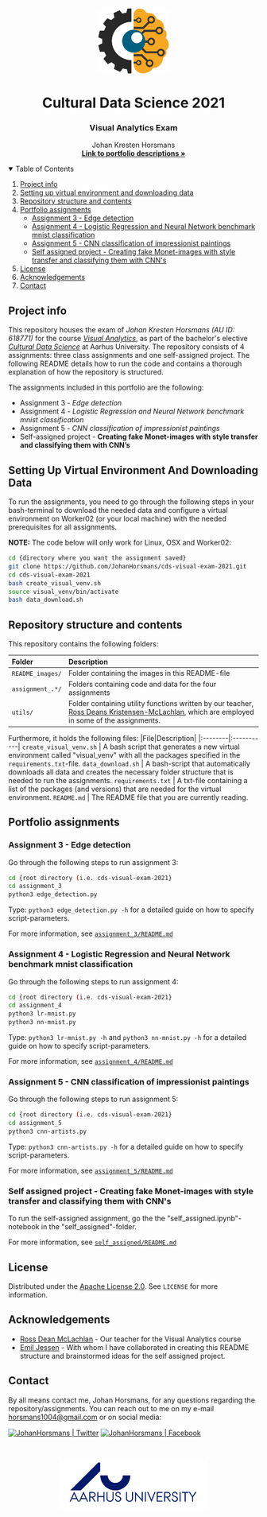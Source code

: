 <!-- PROJECT LOGO -->
<br />
<p align="center">
  <a href="https://github.com/JohanHorsmans/cds-visual-exam-2021">
    <img src="README_images/computer vision.png" alt="Logo" width="142" height="131">
  </a>
  
  <h1 align="center">Cultural Data Science 2021</h1> 
  <h3 align="center">Visual Analytics Exam</h3> 


  <p align="center">
    Johan Kresten Horsmans
    <br />
    <a href="https://github.com/JohanHorsmans/cds-visual-exam-2021.pdf"><strong>Link to portfolio descriptions »</strong></a>
    <br />
  </p>
</p>


<!-- TABLE OF CONTENTS -->
<details open="open">
  <summary>Table of Contents</summary>
  <ol>
    <li><a href="#project-info">Project info</a></li>
    <li><a href="#setting-up-virtual-environment-and-downloading-data">Setting up virtual environment and downloading data</a></li>
    <li><a href="#repository-structure-and-contents">Repository structure and contents</a></li>
    <li>
      <a href="#portfolio-assignments">Portfolio assignments</a>
      <ul>
        <li><a href="#assignment-3---edge-detection">Assignment 3 - Edge detection</a></li>
        <li><a href="#assignment-4---logistic-regression-and-neural-network-benchmark-mnist-classification">Assignment 4 - Logistic Regression and Neural Network benchmark mnist classification</a></li>
        <li><a href="#assignment-5---cnn-classification-of-impressionist-paintings">Assignment 5 - CNN classification of impressionist paintings</a></li>
        <li><a href="#self-assigned-project---creating-fake-monet-images-with-style-transfer-and-classifying-them-with-cnn's">Self assigned project - Creating fake Monet-images with style transfer and classifying them with CNN's</a></li>
      </ul>
    </li>
    <li><a href="#license">License</a></li>
    <li><a href="#acknowledgements">Acknowledgements</a></li>
    <li><a href="#contact">Contact</a></li>
  </ol>
</details>


<!-- PROJECT INFO -->
## Project info

This repository houses the exam of _Johan Kresten Horsmans (AU ID: 618771)_ for the course [_Visual Analytics_](https://kursuskatalog.au.dk/en/course/101992/Visual-Analytics), as part of the bachelor's elective [_Cultural Data Science_](https://bachelor.au.dk/en/supplementary-subject/culturaldatascience/) at Aarhus University. The repository consists of 4 assignments: three class assignments and one self-assigned project. The following README details how to run the code and contains a thorough explanation of how the repository is structured.

The assignments included in this portfolio are the following:
* Assignment 3 - _Edge detection_
* Assignment 4 - _Logistic Regression and Neural Network benchmark mnist classification_
* Assignment 5 - _CNN classification of impressionist paintings_
* Self-assigned project - __Creating fake Monet-images with style transfer and classifying them with CNN’s__

<!-- HOW TO RUN -->
## Setting Up Virtual Environment And Downloading Data

To run the assignments, you need to go through the following steps in your bash-terminal to download the needed data and configure a virtual environment on Worker02 (or your local machine) with the needed prerequisites for all assignments. 

__NOTE:__ The code below will only work for Linux, OSX and Worker02:

```bash
cd {directory where you want the assignment saved}
git clone https://github.com/JohanHorsmans/cds-visual-exam-2021.git
cd cds-visual-exam-2021
bash create_visual_venv.sh
source visual_venv/bin/activate
bash data_download.sh
```

<!-- REPOSITORY STRUCTURE AND CONTENTS -->
## Repository structure and contents

This repository contains the following folders:

|Folder|Description|
|:--------|:-----------|
```README_images/```| Folder containing the images in this README-file
```assignment_.*/``` | Folders containing code and data for the four assignments
```utils/``` | Folder containing utility functions written by our teacher, [Ross Deans Kristensen-McLachlan](https://pure.au.dk/portal/en/persons/ross-deans-kristensenmclachlan(29ad140e-0785-4e07-bdc1-8af12f15856c).html), which are employed in some of the assignments.

Furthermore, it holds the following files:
|File|Description|
|:--------|:-----------|
```create_visual_venv.sh``` | A bash script that generates a new virtual environment called "visual_venv" with all the packages specified in the ```requirements.txt```-file.
```data_download.sh``` | A bash-script that automatically downloads all data and creates the necessary folder structure that is needed to run the assignments.
```requirements.txt``` | A txt-file containing a list of the packages (and versions) that are needed for the virtual environment.
```README.md``` | The README file that you are currently reading.

<!-- PORTFOLIO ASSIGNMENTS -->
## Portfolio assignments

### Assignment 3 - Edge detection

Go through the following steps to run assignment 3:
```bash
cd {root directory (i.e. cds-visual-exam-2021}
cd assignment_3
python3 edge_detection.py
```
Type: ```python3 edge_detection.py -h``` for a detailed guide on how to specify script-parameters. 

For more information, see [```assignment_3/README.md```](https://github.com/JohanHorsmans/cds-visual-exam-2021/tree/main/assignment_3)

### Assignment 4 - Logistic Regression and Neural Network benchmark mnist classification

Go through the following steps to run assignment 4:
```bash
cd {root directory (i.e. cds-visual-exam-2021}
cd assignment_4
python3 lr-mnist.py
python3 nn-mnist.py
```
Type: ```python3 lr-mnist.py -h``` and ```python3 nn-mnist.py -h``` for a detailed guide on how to specify script-parameters. 

For more information, see [```assignment_4/README.md```](https://github.com/JohanHorsmans/cds-visual-exam-2021/tree/main/assignment_4)

### Assignment 5 - CNN classification of impressionist paintings

Go through the following steps to run assignment 5:
```bash
cd {root directory (i.e. cds-visual-exam-2021}
cd assignment_5
python3 cnn-artists.py
```
Type: ```python3 cnn-artists.py -h``` for a detailed guide on how to specify script-parameters. 

For more information, see [```assignment_5/README.md```](https://github.com/JohanHorsmans/cds-visual-exam-2021/tree/main/assignment_5)

### Self assigned project - Creating fake Monet-images with style transfer and classifying them with CNN's

To run the self-assigned assignment, go the the "self_assigned.ipynb"-notebook in the "self_assigned"-folder.

For more information, see [```self_assigned/README.md```](https://github.com/JohanHorsmans/cds-visual-exam-2021/tree/main/self_assigned)

<!-- LICENSE -->
## License
Distributed under the [Apache License 2.0](https://www.apache.org/licenses/LICENSE-2.0). See ```LICENSE``` for more information.

<!-- ACKNOWLEDGEMENTS -->
## Acknowledgements
* [Ross Dean McLachlan](https://pure.au.dk/portal/en/persons/ross-deans-kristensenmclachlan(29ad140e-0785-4e07-bdc1-8af12f15856c).html) - Our teacher for the Visual Analytics course
* [Emil Jessen](https://github.com/emiltj) - With whom I have collaborated in creating this README structure and brainstormed ideas for the self assigned project.

<!-- CONTACT -->
## Contact

By all means contact me, Johan Horsmans, for any questions regarding the repository/assignments. You can reach out to me on my e-mail horsmans1004@gmail.com or on social media:

[<img align="center" alt="JohanHorsmans | Twitter" width="22px" src="https://cdn.jsdelivr.net/npm/simple-icons@v3/icons/twitter.svg" />][twitter]
[<img align="center" alt="JohanHorsmans | Facebook" width="22px" src="https://cdn.jsdelivr.net/npm/simple-icons@3.13.0/icons/facebook.svg" />][facebook]
<br />

</details>

[twitter]: https://twitter.com/JohanHorsmans
[facebook]: https://www.facebook.com/johan.horsmans/

<br />
<p align="center">
  <a href="https://github.com/JohanHorsmans/cds-visual-exam-2021">
    <img src="README_images/logo_au.png" alt="Logo" width="300" height="102">
  </a>
